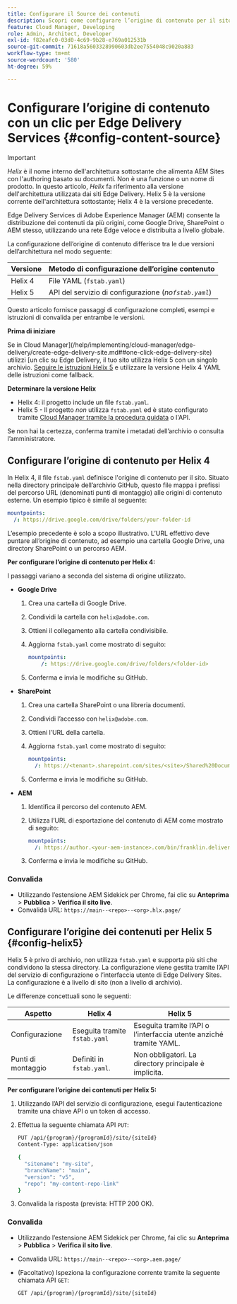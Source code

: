 ```yaml
---
title: Configurare il Source dei contenuti
description: Scopri come configurare l’origine di contenuto per il sito Edge Delivery. Utilizza "fstab.yaml" con l’architettura Helix 4, oppure utilizza la procedura guidata in Cloud Manager (o l’API del servizio di configurazione) con l’architettura Helix 5.
feature: Cloud Manager, Developing
role: Admin, Architect, Developer
exl-id: f82eafc0-03d0-4c69-9b28-e769a012531b
source-git-commit: 71618a5603328990603db2ee7554048c9020a883
workflow-type: tm+mt
source-wordcount: '580'
ht-degree: 59%

---
```


# Configurare l’origine di contenuto con un clic per Edge Delivery Services {#config-content-source}

>[!IMPORTANT]
>
>*Helix* è il nome interno dell&#39;architettura sottostante che alimenta AEM Sites con l&#39;authoring basato su documenti. Non è una funzione o un nome di prodotto. In questo articolo, *Helix* fa riferimento alla versione dell&#39;architettura utilizzata dai siti Edge Delivery. Helix 5 è la versione corrente dell&#39;architettura sottostante; Helix 4 è la versione precedente.

Edge Delivery Services di Adobe Experience Manager (AEM) consente la distribuzione dei contenuti da più origini, come Google Drive, SharePoint o AEM stesso, utilizzando una rete Edge veloce e distribuita a livello globale.

La configurazione dell’origine di contenuto differisce tra le due versioni dell’architettura nel modo seguente:

| Versione | Metodo di configurazione dell’origine contenuto |
| --- | --- |
| Helix 4 | File YAML (`fstab.yaml`) |
| Helix 5 | API del servizio di configurazione (*no`fstab.yaml`*) |

Questo articolo fornisce passaggi di configurazione completi, esempi e istruzioni di convalida per entrambe le versioni.

**Prima di iniziare**

Se in Cloud Manager](/help/implementing/cloud-manager/edge-delivery/create-edge-delivery-site.md##one-click-edge-delivery-site) utilizzi [un clic su Edge Delivery, il tuo sito utilizza Helix 5 con un singolo archivio. [Seguire le istruzioni Helix 5](#config-helix5) e utilizzare la versione Helix 4 YAML delle istruzioni come fallback.

**Determinare la versione Helix**

* Helix 4: il progetto include un file `fstab.yaml`.
* Helix 5 - Il progetto *non* utilizza `fstab.yaml` ed è stato configurato tramite [Cloud Manager tramite la procedura guidata](/help/implementing/cloud-manager/edge-delivery/add-edge-delivery-site.md) o l&#39;API.

Se non hai la certezza, conferma tramite i metadati dell’archivio o consulta l’amministratore.

## Configurare l’origine di contenuto per Helix 4

In Helix 4, il file `fstab.yaml` definisce l&#39;origine di contenuto per il sito. Situato nella directory principale dell’archivio GitHub, questo file mappa i prefissi del percorso URL (denominati punti di montaggio) alle origini di contenuto esterne. Un esempio tipico è simile al seguente:

```yaml
mountpoints:
  /: https://drive.google.com/drive/folders/your-folder-id
```

L’esempio precedente è solo a scopo illustrativo. L’URL effettivo deve puntare all’origine di contenuto, ad esempio una cartella Google Drive, una directory SharePoint o un percorso AEM.

**Per configurare l’origine di contenuto per Helix 4:**

I passaggi variano a seconda del sistema di origine utilizzato.

* **Google Drive**

   1. Crea una cartella di Google Drive.
   1. Condividi la cartella con `helix@adobe.com`.
   1. Ottieni il collegamento alla cartella condivisibile.
   1. Aggiorna `fstab.yaml` come mostrato di seguito:

      ```yaml
      mountpoints: 
          /: https://drive.google.com/drive/folders/<folder-id>
      ```

   1. Conferma e invia le modifiche su GitHub.

* **SharePoint**

   1. Crea una cartella SharePoint o una libreria documenti.
   1. Condividi l’accesso con `helix@adobe.com`.
   1. Ottieni l’URL della cartella.
   1. Aggiorna `fstab.yaml` come mostrato di seguito:

      ```yaml
      mountpoints:
        /: https://<tenant>.sharepoint.com/sites/<site>/Shared%20Documents/<folder>
      ```

   1. Conferma e invia le modifiche su GitHub.

* **AEM**

   1. Identifica il percorso del contenuto AEM.
   1. Utilizza l’URL di esportazione del contenuto di AEM come mostrato di seguito:

      ```yaml
      mountpoints:
        /: https://author.<your-aem-instance>.com/bin/franklin.delivery/<org>/<repo>/main
      ```

   1. Conferma e invia le modifiche su GitHub.

### Convalida

* Utilizzando l’estensione AEM Sidekick per Chrome, fai clic su **Anteprima** > **Pubblica** > **Verifica il sito live**.
* Convalida URL: `https://main--<repo>--<org>.hlx.page/`

## Configurare l’origine dei contenuti per Helix 5 {#config-helix5}

Helix 5 è privo di archivio, non utilizza `fstab.yaml` e supporta più siti che condividono la stessa directory. La configurazione viene gestita tramite l’API del servizio di configurazione o l’interfaccia utente di Edge Delivery Sites. La configurazione è a livello di sito (non a livello di archivio).

Le differenze concettuali sono le seguenti:

| Aspetto | Helix 4 | Helix 5 |
| --- | --- | --- |
| Configurazione | Eseguita tramite `fstab.yaml` | Eseguita tramite l’API o l’interfaccia utente anziché tramite YAML. |
| Punti di montaggio | Definiti in `fstab.yaml`. | Non obbligatori. La directory principale è implicita. |

**Per configurare l’origine dei contenuti per Helix 5:**

1. Utilizzando l’API del servizio di configurazione, esegui l’autenticazione tramite una chiave API o un token di accesso.
1. Effettua la seguente chiamata API `PUT`:

   ```bash {.line-numbering}
   PUT /api/{program}/{programId}/site/{siteId}
   Content-Type: application/json
   
   {
     "sitename": "my-site",
     "branchName": "main",
     "version": "v5",
     "repo": "my-content-repo-link"
   }
   ```

1. Convalida la risposta (prevista: HTTP 200 OK).

### Convalida

* Utilizzando l’estensione AEM Sidekick per Chrome, fai clic su **Anteprima** > **Pubblica** > **Verifica il sito live**.
* Convalida URL: `https://main--<repo>--<org>.aem.page/`
* (Facoltativo) Ispeziona la configurazione corrente tramite la seguente chiamata API `GET`:

  ```bash
  GET /api/{program}/{programId}/site/{siteId}
  ```

